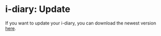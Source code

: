 # i-diary: Update

If you want to update your i-diary, you can download the newest version [here](https://portal.i-doit.com).